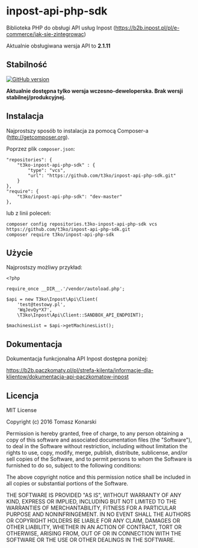 # inpost-api-php-sdk

Biblioteka PHP do obsługi API usług Inpost (https://b2b.inpost.pl/pl/e-commerce/jak-sie-zintegrowac)

Aktualnie obsługiwana wersja API to **2.1.11**
## Stabilność
[![GitHub version](https://badge.fury.io/gh/t3ko%2Finpost-api-php-sdk.svg)](https://badge.fury.io/gh/t3ko%2Finpost-api-php-sdk)

**Aktualnie dostępna tylko wersja wczesno-deweloperska. Brak wersji stabilnej/produkcyjnej.**

## Instalacja
Najprostszy sposób to instalacja za pomocą Composer-a (http://getcomposer.org).

Poprzez plik `composer.json`:
```
"repositories": {
    "t3ko-inpost-api-php-sdk" : {
        "type": "vcs",
        "url": "https://github.com/t3ko/inpost-api-php-sdk.git"
    }
},
"require": {
    "t3ko/inpost-api-php-sdk": "dev-master"
},
```
lub z linii poleceń:
```
composer config repositories.t3ko-inpost-api-php-sdk vcs https://github.com/t3ko/inpost-api-php-sdk.git
composer require t3ko/inpost-api-php-sdk
```

## Użycie

Najprostszy możliwy przykład:
```
<?php

require_once __DIR__.'/vendor/autoload.php';

$api = new T3ko\Inpost\Api\Client(
    'test@testowy.pl',
    'WqJevQy*X7',
    \T3ko\Inpost\Api\Client::SANDBOX_API_ENDPOINT);

$machinesList = $api->getMachinesList();

```

## Dokumentacja
Dokumentacja funkcjonalna API Inpost dostępna poniżej:

https://b2b.paczkomaty.pl/pl/strefa-kilenta/informacje-dla-klientow/dokumentacja-api-paczkomatow-inpost
## Licencja

MIT License

Copyright (c) 2016 Tomasz Konarski

Permission is hereby granted, free of charge, to any person obtaining a copy
of this software and associated documentation files (the "Software"), to deal
in the Software without restriction, including without limitation the rights
to use, copy, modify, merge, publish, distribute, sublicense, and/or sell
copies of the Software, and to permit persons to whom the Software is
furnished to do so, subject to the following conditions:

The above copyright notice and this permission notice shall be included in all
copies or substantial portions of the Software.

THE SOFTWARE IS PROVIDED "AS IS", WITHOUT WARRANTY OF ANY KIND, EXPRESS OR
IMPLIED, INCLUDING BUT NOT LIMITED TO THE WARRANTIES OF MERCHANTABILITY,
FITNESS FOR A PARTICULAR PURPOSE AND NONINFRINGEMENT. IN NO EVENT SHALL THE
AUTHORS OR COPYRIGHT HOLDERS BE LIABLE FOR ANY CLAIM, DAMAGES OR OTHER
LIABILITY, WHETHER IN AN ACTION OF CONTRACT, TORT OR OTHERWISE, ARISING FROM,
OUT OF OR IN CONNECTION WITH THE SOFTWARE OR THE USE OR OTHER DEALINGS IN THE
SOFTWARE.